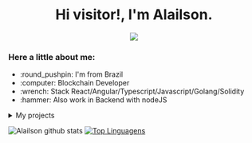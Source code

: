 <p align='center'>
  <h1 align='center'>Hi visitor!, I'm Alailson.</h1>
</p>
<p align='center'>
  <a href="https://www.linkedin.com/in/alailson-andrade-5478841b0/" style='text-decoration: none'>
    <img src="https://img.shields.io/badge/Profile-LinkedIn-white.svg?colorA=#0000FF&colorB=2E2EFE&style=for-the-badge" />
  </a>
</p>

<h3>Here a little about me:</h3>
<ul>
  <li> :round_pushpin: I'm from Brazil</li>
  <li> :computer: Blockchain Developer</li>
  <li> :wrench: Stack React/Angular/Typescript/Javascript/Golang/Solidity</li>
  <li> :hammer: Also work in Backend with nodeJS</li>
</ul>

<details>
  <summary>My projects</summary>
  [28Mansion - Backend API doc](https://socialmedia-28mansion.herokuapp.com/)<br>
</details>

![Alailson github stats](https://github-readme-stats.vercel.app/api?username=alailsonko&show_icons=true&theme=radical&count_private=true)
[![Top Linguagens](https://github-readme-stats.vercel.app/api/top-langs/?username=alailsonko&layout=compact&custom_title=alailsonko+languages&langs_count=8)](https://github.com/anuraghazra/github-readme-stats)

<!--
**JoseLucasapp/JoseLucasapp** is a ✨ _special_ ✨ repository because its `README.md` (this file) appears on your GitHub profile.

Here are some ideas to get you started:

- 🔭 I’m currently working on ...
- 🌱 I’m currently learning ...
- 👯 I’m looking to collaborate on ...
- 🤔 I’m looking for help with ...
- 💬 Ask me about ...
- 📫 How to reach me: ...
- 😄 Pronouns: ...
- ⚡ Fun fact: ...
-->
